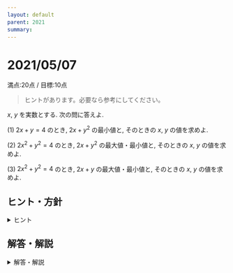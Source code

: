 ```yaml
---
layout: default
parent: 2021
summary: 
---
```


# 2021/05/07

満点:20点 / 目標:10点

> ヒントがあります。必要なら参考にしてください。

$x$, $y$ を実数とする. 次の問に答えよ.

(1) $2x+y=4$ のとき, $2x+y^2$ の最小値と, そのときの $x$, $y$ の値を求めよ.

(2) $2x^2+y^2=4$ のとき, $2x+y^2$ の最大値・最小値と, そのときの $x$, $y$ の値を求めよ.

(3) $2x^2+y^2=4$ のとき, $2x+y$ の最大値・最小値と, そのときの $x$, $y$ の値を求めよ.

<div style="page-break-before:always"></div>

## ヒント・方針

<details markdown="1">
<summary>ヒント</summary>

- キーワード：**2変数関数の最大・最小**
    - 黄チャート 1-70, 1-101 を参照する
- (1), (2) は, 等式を変形して代入すれば, 1変数関数にできる. ただし (2) は文字の変域に注意すること.
- (3) は難しい. $2x+y=k$ とおいて, 実数条件を考える.

</details>

<div style="page-break-before:always"></div>

## 解答・解説

<details markdown="1">
<summary>解答・解説</summary>

ベーシックな**2変数関数**の問題です. 大事な原則は

> 等式が1本あれば, 1文字消去できる

です. 今回の問題はすべて等式が1本ずつありますから, 1変数関数にできます.

そして高校数学最重要事項

> 文字を置き換えたときは, 必ず変域を確認する

これが非常に大事です. たとえば (2) は与えられた等式から $$y^2=4-2x^2$$ と書けますが, ここで **$y$ は実数だから** $y^2 \geqq 0$ です. したがって, $$4-2x^2 \geqq 0$$ です. これを解いて $x$ の変域を求めることができます.

### ちょっと難しい解説

(3) は文字を消去できないように見えます. 無理に代入すると大変なことになるので, 一工夫必要です. 話をわかりやすくするために, $2x+y=k$ とおきます.

等式 $2x^2+y^2=4$ を満たす実数 $x$, $y$ に対応して $2x+y=k$ の値が定まります. 逆にいえば, $k$ が存在するなら, 必ず対応する実数 $x$, $y$ があるはずです.
$k$ の値によって $x$ が実数になるかどうか決まるんだから, $x$ の方程式をつくって実数解を持つか調べれば $k$ の範囲がわかる！！

ということで, $y=-2x+k$ を $2x^2+y^2=4$ に代入して $x$ の方程式をつくり, 実数解を持つような $k$ の範囲を調べます. お馴染みの判別式を使えます.

ちなみに, 図形的には楕円と直線が共有点を持つような $k$ の範囲を調べているのと同じです. 

$$
\left\lbrace
\begin{array}[l]
22x^2+y^2=4 \newline
2x+y=k
\end{array}
\right.
$$

が共有点を持つ, といわれると, 確かにやったことあるなって思うのではないでしょうか.

$k$ が最大値・最小値をとるとき, $x$ の方程式は重解を持つので, $x$ が決まり, 次いで $y$ も決まります.

### 逆像法

> 実数 $x$, $y$ に対応して $2x+y=k$ の値が定まります. 逆にいえば, $k$ が存在するなら, 必ず対応する実数 $x$, $y$ があるはずです.

この考え方には**逆像法**と名前がついています. チャートなんかだとよく「 $=k$ とおく」という説明がありますが, $k$ でなくあえて $k$ を構成する $x$ に着目しているのが大事です.

<div style="page-break-before:always"></div>

![](img/mathterro_20210507.jpg)

</details>